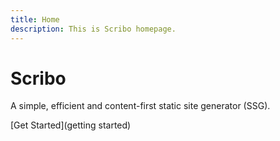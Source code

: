 ```yaml
---
title: Home
description: This is Scribo homepage.
---
```


# Scribo

A simple, efficient and content-first static site generator (SSG). 

[Get Started](getting started)
